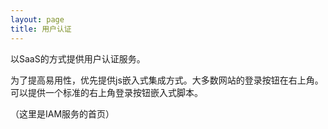 ```yaml
---
layout: page
title: 用户认证
---
```


以SaaS的方式提供用户认证服务。

为了提高易用性，优先提供js嵌入式集成方式。大多数网站的登录按钮在右上角。可以提供一个标准的右上角登录按钮嵌入式脚本。

（这里是IAM服务的首页）
